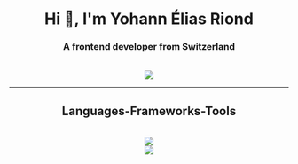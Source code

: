 <h1 align="center">Hi 👋, I'm Yohann Élias Riond</h1>
<h3 align="center">A frontend developer from Switzerland</h3>
<br/>
<div align="center"> 
  <a href="mailto:yriond30@gmail.com">
    <img src="https://img.shields.io/badge/Mail-333333?style=for-the-badge&logo=gmail&logoColor=red" />
  </a>
</div>

 <hr/>
 <h2 align="center"> Languages-Frameworks-Tools </h2>
<br/>
<div align="center">
    <img src="https://skillicons.dev/icons?i=react, azure, html,css,javascript,python,git,github,mysql" /><br>
    <img src="https://skillicons.dev/icons?i=nodejs,java,figma,vscode,express,firebase,java,docker,aws" />
</div>
